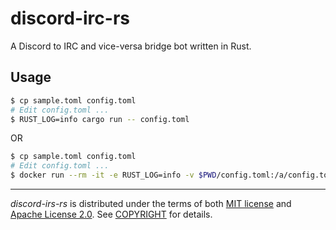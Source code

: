# discord-irc-rs

A Discord to IRC and vice-versa bridge bot written in Rust.

## Usage

```bash
$ cp sample.toml config.toml
# Edit config.toml ...
$ RUST_LOG=info cargo run -- config.toml
```

OR

```bash
$ cp sample.toml config.toml
# Edit config.toml ...
$ docker run --rm -it -e RUST_LOG=info -v $PWD/config.toml:/a/config.toml ghcr.io/pbzweihander/discord-irc-rs
```

------

_discord-irs-rs_ is distributed under the terms of both [MIT license] and [Apache License 2.0]. See [COPYRIGHT] for details.

[MIT license]: LICENSE-MIT
[Apache License 2.0]: LICENSE-APACHE
[COPYRIGHT]: COPYRIGHT
